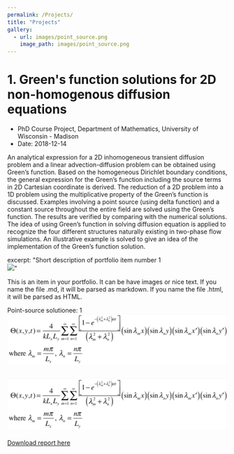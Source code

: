 ```yaml
---
permalink: /Projects/
title: "Projects"
gallery:
  - url: images/point_source.png
    image_path: images/point_source.png
---
```



# 1. Green's function solutions for 2D non-homogenous diffusion equations

- PhD Course Project, Department of Mathematics, University of Wisconsin - Madison
- Date: 2018-12-14

An analytical expression for a 2D inhomogeneous transient diffusion problem and a linear advection-diffusion problem can be obtained using Green’s function. Based on the homogeneous Dirichlet boundary conditions, the general expression for the Green’s function including the source terms in 2D Cartesian coordinate is derived. The reduction of a 2D problem into a 1D problem using the multiplicative property of the Green’s function is discussed. Examples involving a point source (using delta function) and a constant source throughout the entire field are solved using the Green’s function. The results are verified by comparing with the numerical solutions. The idea of using Green’s function in solving diffusion equation is applied to recognize the four different structures naturally existing in two-phase flow simulations. An illustrative example is solved to give an idea of the implementation of the Green’s function solution.



excerpt: "Short description of portfolio item number 1<br/><img src='/images/500x300.png'>"


This is an item in your portfolio. It can be have images or nice text. If you name the file .md, it will be parsed as markdown. If you name the file .html, it will be parsed as HTML. 


Point-source solutionee: 
1<br/><img src='/images/point_source.png'>
## ![](/images/point_source.png)

[Download report here](https://phxiranter.github.io/chiaweikuo.github.io/files/math703_report.pdf)
